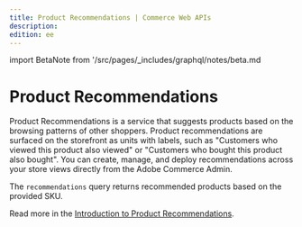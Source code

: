 ```yaml
---
title: Product Recommendations | Commerce Web APIs
description:
edition: ee
---
```


import BetaNote from '/src/pages/_includes/graphql/notes/beta.md

# Product Recommendations

<BetaNote />

Product Recommendations is a service that suggests products based on the browsing patterns of other shoppers. Product recommendations are surfaced on the storefront as units with labels, such as "Customers who viewed this product also viewed" or "Customers who bought this product also bought". You can create, manage, and deploy recommendations across your store views directly from the Adobe Commerce Admin.

The `recommendations` query returns recommended products based on the provided SKU.

Read more in the [Introduction to Product Recommendations](https://experienceleague.adobe.com/docs/commerce-merchant-services/product-recommendations/overview.html).
